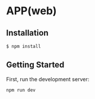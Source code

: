 # APP(web)

## Installation

```bash
$ npm install
```

## Getting Started

First, run the development server:

```bash
npm run dev
```
